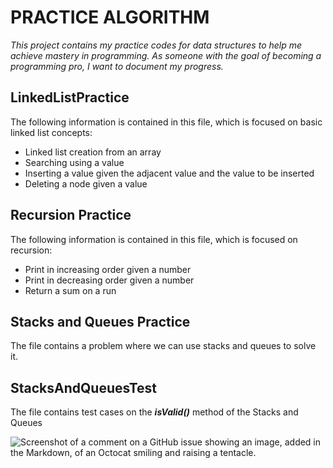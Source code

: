 # PRACTICE ALGORITHM
_This project contains my practice codes for data structures to help me achieve mastery in programming. As someone with the goal of becoming a programming pro, I want to document my progress._

## LinkedListPractice
The following information is contained in this file, which is focused on basic linked list concepts:

- Linked list creation from an array
- Searching using a value
- Inserting a value given the adjacent value and the value to be inserted
- Deleting a node given a value

## Recursion Practice 
The following information is contained in this file, which is focused on recursion:

- Print in increasing order given a number
- Print in decreasing order given a number
- Return a sum on a run 

## Stacks and Queues Practice
The file contains a problem where we can use stacks and queues to solve it.

## StacksAndQueuesTest
The file contains test cases on the **_isValid()_** method of the Stacks and Queues
 


![Screenshot of a comment on a GitHub issue showing an image, added in the Markdown, of an Octocat smiling and raising a tentacle.](https://myoctocat.com/assets/images/base-octocat.svg)
        